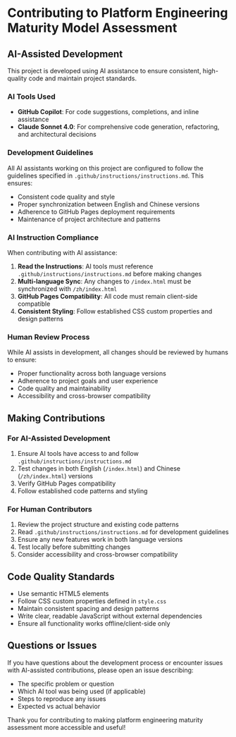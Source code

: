 # Contributing to Platform Engineering Maturity Model Assessment

## AI-Assisted Development

This project is developed using AI assistance to ensure consistent, high-quality code and maintain project standards.

### AI Tools Used

- **GitHub Copilot**: For code suggestions, completions, and inline assistance
- **Claude Sonnet 4.0**: For comprehensive code generation, refactoring, and architectural decisions

### Development Guidelines

All AI assistants working on this project are configured to follow the guidelines specified in `.github/instructions/instructions.md`. This ensures:

- Consistent code quality and style
- Proper synchronization between English and Chinese versions
- Adherence to GitHub Pages deployment requirements
- Maintenance of project architecture and patterns

### AI Instruction Compliance

When contributing with AI assistance:

1. **Read the Instructions**: AI tools must reference `.github/instructions/instructions.md` before making changes
2. **Multi-language Sync**: Any changes to `/index.html` must be synchronized with `/zh/index.html`
3. **GitHub Pages Compatibility**: All code must remain client-side compatible
4. **Consistent Styling**: Follow established CSS custom properties and design patterns

### Human Review Process

While AI assists in development, all changes should be reviewed by humans to ensure:

- Proper functionality across both language versions
- Adherence to project goals and user experience
- Code quality and maintainability
- Accessibility and cross-browser compatibility

## Making Contributions

### For AI-Assisted Development

1. Ensure AI tools have access to and follow `.github/instructions/instructions.md`
2. Test changes in both English (`/index.html`) and Chinese (`/zh/index.html`) versions
3. Verify GitHub Pages compatibility
4. Follow established code patterns and styling

### For Human Contributors

1. Review the project structure and existing code patterns
2. Read `.github/instructions/instructions.md` for development guidelines
3. Ensure any new features work in both language versions
4. Test locally before submitting changes
5. Consider accessibility and cross-browser compatibility

## Code Quality Standards

- Use semantic HTML5 elements
- Follow CSS custom properties defined in `style.css`
- Maintain consistent spacing and design patterns
- Write clear, readable JavaScript without external dependencies
- Ensure all functionality works offline/client-side only

## Questions or Issues

If you have questions about the development process or encounter issues with AI-assisted contributions, please open an issue describing:

- The specific problem or question
- Which AI tool was being used (if applicable)
- Steps to reproduce any issues
- Expected vs actual behavior

Thank you for contributing to making platform engineering maturity assessment more accessible and useful!